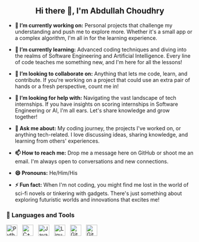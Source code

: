 <h2 align="center"><strong>Hi there 👋, I'm Abdullah Choudhry</strong></h2>
<p align="center"></p>


- **🔭 I’m currently working on:** Personal projects that challenge my understanding
  and push me to explore more. Whether it's a small app or a complex algorithm, I'm
  all in for the learning experience.

- **🌱 I’m currently learning:** Advanced coding techniques and diving into the realms
  of Software Engineering and Artificial Intelligence. Every line of code teaches me
  something new, and I'm here for all the lessons!

- **👯 I’m looking to collaborate on:** Anything that lets me code, learn, and
  contribute. If you're working on a project that could use an extra pair of hands
  or a fresh perspective, count me in!

- **🤔 I’m looking for help with:** Navigating the vast landscape of tech internships.
  If you have insights on scoring internships in Software Engineering or AI, I'm all
  ears. Let's share knowledge and grow together!

- **💬 Ask me about:** My coding journey, the projects I've worked on, or anything
  tech-related. I love discussing ideas, sharing knowledge, and learning from others'
  experiences.

- **📫 How to reach me:** Drop me a message here on GitHub or shoot me an email. I'm
  always open to conversations and new connections.

- **😄 Pronouns:** He/Him/His

- **⚡ Fun fact:** When I'm not coding, you might find me lost in the world of sci-fi
  novels or tinkering with gadgets. There's just something about exploring futuristic
  worlds and innovations that excites me!



### 🧰 Languages and Tools

<img align="left" alt="Python" width="30px" style="padding-right:10px;" src="https://cdn.jsdelivr.net/gh/devicons/devicon/icons/python/python-plain.svg" />
<img align="left" alt="C++" width="30px" style="padding-right:10px;" src="https://cdn.jsdelivr.net/gh/devicons/devicon/icons/cplusplus/cplusplus-line.svg" />
<img align="left" alt="Java" width="30px" style="padding-right:10px;" src="https://cdn.jsdelivr.net/gh/devicons/devicon/icons/java/java-original.svg"/>
<img align="left" alt="Linux" width="30px" style="padding-right:10px;" src="https://cdn.jsdelivr.net/gh/devicons/devicon/icons/linux/linux-original.svg" />
<img align="left" alt="Git" width="30px" style="padding-right:10px;" src="https://cdn.jsdelivr.net/gh/devicons/devicon/icons/git/git-original.svg" />
<img align="left" alt="GitHub" width="30px" style="padding-right:10px;" src="https://cdn.jsdelivr.net/gh/devicons/devicon/icons/github/github-original.svg" />



<!--
**Abdullah0x0/Abdullah0x0** is a ✨ _special_ ✨ repository because its `README.md` (this file) appears on your GitHub profile.

Here are some ideas to get you started:

- 🔭 I’m currently working on ...
- 🌱 I’m currently learning ...
- 👯 I’m looking to collaborate on ...
- 🤔 I’m looking for help with ...
- 💬 Ask me about ...
- 📫 How to reach me: ...
- 😄 Pronouns: ...
- ⚡ Fun fact: ...
-->
